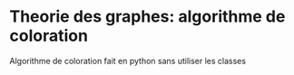 # Theorie des graphes: algorithme de coloration
Algorithme de coloration fait en python sans utiliser les classes
